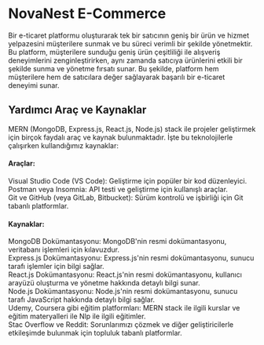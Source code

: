 

# NovaNest E-Commerce
Bir e-ticaret platformu oluşturarak tek bir satıcının geniş bir ürün ve hizmet 
yelpazesini müşterilere sunmak ve bu süreci verimli bir şekilde yönetmektir. Bu 
platform, müşterilere sunduğu geniş ürün çeşitliliği ile alışveriş deneyimlerini 
zenginleştirirken, aynı zamanda satıcıya ürünlerini etkili bir şekilde sunma ve
yönetme fırsatı sunar. Bu şekilde, platform hem müşterilere hem de satıcılara değer 
sağlayarak başarılı bir e-ticaret deneyimi sunar.
## Yardımcı Araç ve Kaynaklar
MERN (MongoDB, Express.js, React.js, Node.js) stack ile projeler geliştirmek için 
birçok faydalı araç ve kaynak bulunmaktadır. İşte bu teknolojilerle çalışırken 
kullandığımız kaynaklar:
#### Araçlar:
Visual Studio Code (VS Code): Geliştirme için popüler bir kod düzenleyici. <Br>
Postman veya Insomnia: API testi ve geliştirme için kullanışlı araçlar.<Br>
Git ve GitHub (veya GitLab, Bitbucket): Sürüm kontrolü ve işbirliği için Git tabanlı platformlar. <Br>
#### Kaynaklar:
MongoDB Dokümantasyonu: MongoDB'nin resmi dokümantasyonu, veritabanı işlemleri için kılavuzdur. <Br>
Express.js Dokümantasyonu: Express.js'nin resmi dokümantasyonu, sunucu tarafı işlemler için bilgi sağlar. <Br>
React.js Dokümantasyonu: React.js'nin resmi dokümantasyonu, kullanıcı arayüzü oluşturma ve yönetme hakkında detaylı bilgi sunar. <Br>
Node.js Dokümantasyonu: Node.js'nin resmi dokümantasyonu, sunucu tarafı JavaScript hakkında detaylı bilgi sağlar. <Br>
Udemy, Coursera gibi eğitim platformları: MERN stack ile ilgili kurslar ve eğitim materyalleri ile Nlp ile ilgili eğitimler. <Br>
Stac Overflow ve Reddit: Sorunlarımızı çözmek ve diğer geliştiricilerle etkileşimde bulunmak için topluluk tabanlı platformlar. <Br>






